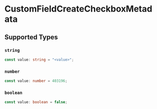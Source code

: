 # CustomFieldCreateCheckboxMetadata


## Supported Types

### `string`

```typescript
const value: string = "<value>";
```

### `number`

```typescript
const value: number = 403196;
```

### `boolean`

```typescript
const value: boolean = false;
```

